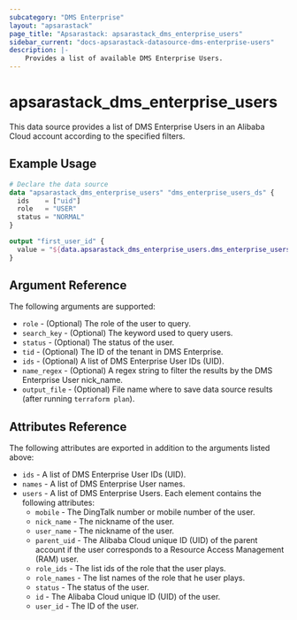 ```yaml
---
subcategory: "DMS Enterprise"
layout: "apsarastack"
page_title: "Apsarastack: apsarastack_dms_enterprise_users"
sidebar_current: "docs-apsarastack-datasource-dms-enterprise-users"
description: |-
    Provides a list of available DMS Enterprise Users.
---
```


# apsarastack\_dms\_enterprise\_users

This data source provides a list of DMS Enterprise Users in an Alibaba Cloud account according to the specified filters.

## Example Usage

```terraform
# Declare the data source
data "apsarastack_dms_enterprise_users" "dms_enterprise_users_ds" {
  ids    = ["uid"]
  role   = "USER"
  status = "NORMAL"
}

output "first_user_id" {
  value = "${data.apsarastack_dms_enterprise_users.dms_enterprise_users_ds.users.0.id}"
}
```

## Argument Reference

The following arguments are supported:

* `role` - (Optional) The role of the user to query.
* `search_key` - (Optional) The keyword used to query users.
* `status` - (Optional) The status of the user.
* `tid` - (Optional) The ID of the tenant in DMS Enterprise.
* `ids` - (Optional)  A list of DMS Enterprise User IDs (UID).
* `name_regex` - (Optional) A regex string to filter the results by the DMS Enterprise User nick_name.
* `output_file` - (Optional) File name where to save data source results (after running `terraform plan`).

## Attributes Reference

The following attributes are exported in addition to the arguments listed above:

* `ids` - A list of DMS Enterprise User IDs (UID).
* `names` - A list of DMS Enterprise User names.
* `users` - A list of DMS Enterprise Users. Each element contains the following attributes:
  * `mobile` - The DingTalk number or mobile number of the user.
  * `nick_name` - The nickname of the user.
  * `user_name` - The nickname of the user.
  * `parent_uid` - The Alibaba Cloud unique ID (UID) of the parent account if the user corresponds to a Resource Access Management (RAM) user.
  * `role_ids` - The list ids of the role that the user plays.
  * `role_names` - The list names of the role that he user plays.
  * `status` - The status of the user.
  * `id` - The Alibaba Cloud unique ID (UID) of the user.
  * `user_id` - The ID of the user.
